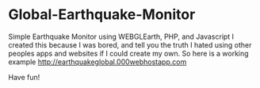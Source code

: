# Global-Earthquake-Monitor
Simple Earthquake Monitor using WEBGLEarth, PHP, and Javascript
I created this because I was bored, and tell you the truth I hated using other peoples apps and websites if I could create my own.
So here is a working example http://earthquakeglobal.000webhostapp.com

Have fun!
